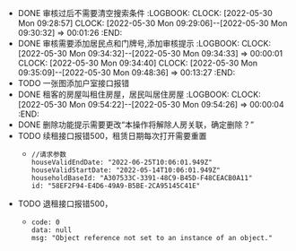 - DONE 审核过后不需要清空搜索条件
  :LOGBOOK:
  CLOCK: [2022-05-30 Mon 09:28:57]
  CLOCK: [2022-05-30 Mon 09:29:06]--[2022-05-30 Mon 09:30:32] =>  00:01:26
  :END:
- DONE 审核需要添加居民点和门牌号,添加审核提示
  :LOGBOOK:
  CLOCK: [2022-05-30 Mon 09:34:32]--[2022-05-30 Mon 09:34:33] =>  00:00:01
  CLOCK: [2022-05-30 Mon 09:34:40]
  CLOCK: [2022-05-30 Mon 09:35:09]--[2022-05-30 Mon 09:48:36] =>  00:13:27
  :END:
- TODO 一张图添加户室接口报错
- DONE 租客的房屋叫租住房屋，居民叫居住房屋
  :LOGBOOK:
  CLOCK: [2022-05-30 Mon 09:54:22]--[2022-05-30 Mon 09:54:26] =>  00:00:04
  :END:
- DONE 删除功能提示需要更改“本操作将解除人房关联，确定删除？”
- TODO 续租接口报错500，租赁日期每次打开需要重置
	- ```
	  //请求参数
	  houseValidEndDate: "2022-06-25T10:06:01.949Z"
	  houseValidStartDate: "2022-05-14T10:06:01.949Z"
	  householdBaseId: "A307533C-3391-48C9-B45D-F48CEACB0A11"
	  id: "58EF2F94-E4D6-49A9-B5BE-2CA95145C41E"
	  ```
- TODO 退租接口报错500，
	- ```
	  code: 0
	  data: null
	  msg: "Object reference not set to an instance of an object."
	  ```